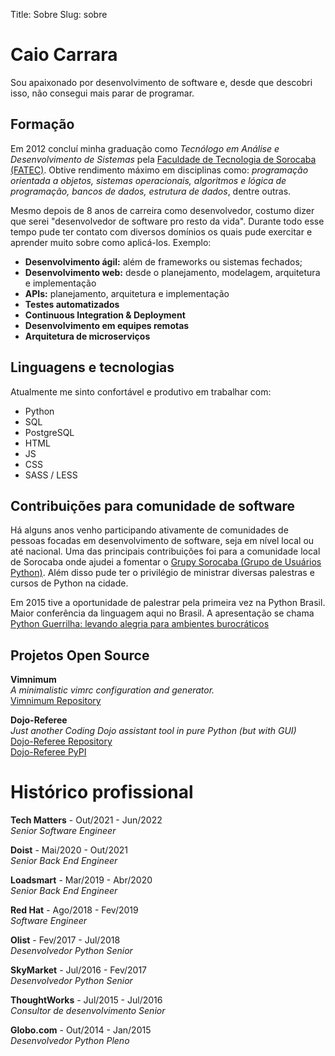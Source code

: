 Title: Sobre
Slug: sobre


# Caio Carrara

Sou apaixonado por desenvolvimento de software e, desde que descobri isso, não
consegui mais parar de programar.


## Formação

Em 2012 concluí minha graduação como *Tecnólogo em Análise e Desenvolvimento de
Sistemas* pela [Faculdade de Tecnologia de Sorocaba
(FATEC)](http://fatecsorocaba.edu.br/ "Faculdade de Tecnologia de Sorocaba").
Obtive rendimento máximo em disciplinas como: *programação orientada a objetos,
sistemas operacionais, algoritmos e lógica de programação, bancos de dados,
estrutura de dados*, dentre outras.

Mesmo depois de 8 anos de carreira como desenvolvedor, costumo dizer que serei
"desenvolvedor de software pro resto da vida". Durante todo esse tempo pude ter
contato com diversos domínios os quais pude exercitar e aprender muito sobre
como aplicá-los. Exemplo:

* **Desenvolvimento ágil:** além de frameworks ou sistemas fechados;
* **Desenvolvimento web:** desde o planejamento, modelagem, arquitetura e
  implementação
* **APIs:** planejamento, arquitetura e implementação
* **Testes automatizados**
* **Continuous Integration & Deployment**
* **Desenvolvimento em equipes remotas**
* **Arquitetura de microserviços**


## Linguagens e tecnologias

Atualmente me sinto confortável e produtivo em trabalhar com:

* Python
* SQL
* PostgreSQL
* HTML
* JS
* CSS
* SASS / LESS


## Contribuições para comunidade de software

Há alguns anos venho participando ativamente de comunidades de pessoas focadas
em desenvolvimento de software, seja em nível local ou até nacional. Uma das
principais contribuições foi para a comunidade local de Sorocaba onde ajudei a
fomentar o [Grupy Sorocaba (Grupo de Usuários
Python)](https://github.com/python-sorocaba). Além disso pude ter o privilégio
de ministrar diversas palestras e cursos de Python na cidade.

Em 2015 tive a oportunidade de palestrar pela primeira vez na Python Brasil.
Maior conferência da linguagem aqui no Brasil. A apresentação se chama [Python
Guerrilha: levando alegria para ambientes
burocráticos](https://speakerdeck.com/cacarrara/python-guerrilha-python-brasil-2015)


## Projetos Open Source
**Vimnimum**  
*A minimalistic vimrc configuration and generator.*  
[Vimnimum Repository](https://github.com/caiocarrara/vimnimum)

**Dojo-Referee**  
*Just another Coding Dojo assistant tool in pure Python (but with GUI)*  
[Dojo-Referee Repository](https://github.com/caiocarrara/dojo-referee)  
[Dojo-Referee PyPI](https://pypi.org/project/dojo-referee/)


# Histórico profissional

**Tech Matters** - Out/2021 - Jun/2022  
*Senior Software Engineer*

**Doist** - Mai/2020 - Out/2021  
*Senior Back End Engineer*

**Loadsmart** - Mar/2019 - Abr/2020  
*Senior Back End Engineer*

**Red Hat** - Ago/2018 - Fev/2019  
*Software Engineer*

**Olist** - Fev/2017 - Jul/2018  
*Desenvolvedor Python Senior*

**SkyMarket** - Jul/2016 - Fev/2017  
*Desenvolvedor Python Senior*

**ThoughtWorks** - Jul/2015 - Jul/2016  
*Consultor de desenvolvimento Senior*

**Globo.com** - Out/2014 - Jan/2015  
*Desenvolvedor Python Pleno*
